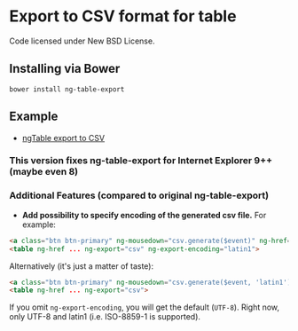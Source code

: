 Export to CSV format for table
==============================

Code licensed under New BSD License.

## Installing via Bower
```
bower install ng-table-export
```

## Example

* [ngTable export to CSV](http://bazalt-cms.com/ng-table/example/15)

### This version fixes ng-table-export for Internet Explorer 9++ (maybe even 8)
### Additional Features (compared to original ng-table-export)

* **Add possibility to specify encoding of the generated csv file.**
For example:
```html
<a class="btn btn-primary" ng-mousedown="csv.generate($event)" ng-href="{{ csv.link() }}" download="test.csv">Export to CSV</a>
<table ng-href ... ng-export="csv" ng-export-encoding="latin1">
```
Alternatively (it's just a matter of taste):
```html
<a class="btn btn-primary" ng-mousedown="csv.generate($event, 'latin1')" ng-href="{{ csv.link() }}" download="test.csv">Export to CSV</a>
<table ng-href ... ng-export="csv">
```
If you omit `ng-export-encoding`, you will get the default (`UTF-8`). Right now, only UTF-8 and latin1 (i.e. ISO-8859-1 is supported).

